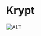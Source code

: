 # Krypt
![ALT](https://github.com/Smr0303/Transaction-App/blob/3b4c4b9e244af59a05a1853474fc0c7626578ae4/32shots_so.png)
